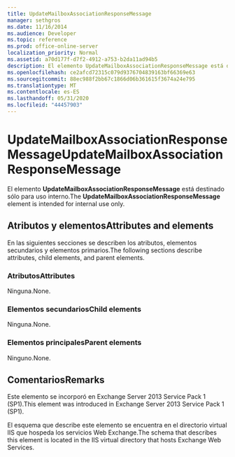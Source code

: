 ```yaml
---
title: UpdateMailboxAssociationResponseMessage
manager: sethgros
ms.date: 11/16/2014
ms.audience: Developer
ms.topic: reference
ms.prod: office-online-server
localization_priority: Normal
ms.assetid: a70d177f-d7f2-4912-a753-b2da11ad94b5
description: El elemento UpdateMailboxAssociationResponseMessage está destinado sólo para uso interno.
ms.openlocfilehash: ce2afcd72315c079d9376704839163bf66369e63
ms.sourcegitcommit: 88ec988f2bb67c1866d06b361615f3674a24e795
ms.translationtype: MT
ms.contentlocale: es-ES
ms.lasthandoff: 05/31/2020
ms.locfileid: "44457903"
---
```

# <a name="updatemailboxassociationresponsemessage"></a><span data-ttu-id="07ab7-103">UpdateMailboxAssociationResponseMessage</span><span class="sxs-lookup"><span data-stu-id="07ab7-103">UpdateMailboxAssociationResponseMessage</span></span>

<span data-ttu-id="07ab7-104">El elemento **UpdateMailboxAssociationResponseMessage** está destinado sólo para uso interno.</span><span class="sxs-lookup"><span data-stu-id="07ab7-104">The **UpdateMailboxAssociationResponseMessage** element is intended for internal use only.</span></span> 

## <a name="attributes-and-elements"></a><span data-ttu-id="07ab7-105">Atributos y elementos</span><span class="sxs-lookup"><span data-stu-id="07ab7-105">Attributes and elements</span></span>

<span data-ttu-id="07ab7-106">En las siguientes secciones se describen los atributos, elementos secundarios y elementos primarios.</span><span class="sxs-lookup"><span data-stu-id="07ab7-106">The following sections describe attributes, child elements, and parent elements.</span></span>
  
### <a name="attributes"></a><span data-ttu-id="07ab7-107">Atributos</span><span class="sxs-lookup"><span data-stu-id="07ab7-107">Attributes</span></span>

<span data-ttu-id="07ab7-108">Ninguna.</span><span class="sxs-lookup"><span data-stu-id="07ab7-108">None.</span></span>
  
### <a name="child-elements"></a><span data-ttu-id="07ab7-109">Elementos secundarios</span><span class="sxs-lookup"><span data-stu-id="07ab7-109">Child elements</span></span>

<span data-ttu-id="07ab7-110">Ninguna.</span><span class="sxs-lookup"><span data-stu-id="07ab7-110">None.</span></span>
  
### <a name="parent-elements"></a><span data-ttu-id="07ab7-111">Elementos principales</span><span class="sxs-lookup"><span data-stu-id="07ab7-111">Parent elements</span></span>

<span data-ttu-id="07ab7-112">Ninguno.</span><span class="sxs-lookup"><span data-stu-id="07ab7-112">None.</span></span>
  
## <a name="remarks"></a><span data-ttu-id="07ab7-113">Comentarios</span><span class="sxs-lookup"><span data-stu-id="07ab7-113">Remarks</span></span>

<span data-ttu-id="07ab7-114">Este elemento se incorporó en Exchange Server 2013 Service Pack 1 (SP1).</span><span class="sxs-lookup"><span data-stu-id="07ab7-114">This element was introduced in Exchange Server 2013 Service Pack 1 (SP1).</span></span>
  
<span data-ttu-id="07ab7-115">El esquema que describe este elemento se encuentra en el directorio virtual IIS que hospeda los servicios Web Exchange.</span><span class="sxs-lookup"><span data-stu-id="07ab7-115">The schema that describes this element is located in the IIS virtual directory that hosts Exchange Web Services.</span></span>
  

